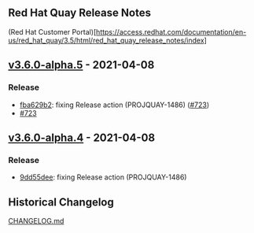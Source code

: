 ## Red Hat Quay Release Notes
(Red Hat Customer Portal)[https://access.redhat.com/documentation/en-us/red_hat_quay/3.5/html/red_hat_quay_release_notes/index]


<a name="v3.6.0-alpha.5"></a>
## [v3.6.0-alpha.5] - 2021-04-08
### Release
- [fba629b2](https://github.com/quay/quay/commit/fba629b2dbd2679071ecdfe13d6463a9b96a2fec): fixing Release action (PROJQUAY-1486) ([#723](https://github.com/quay/quay/issues/723))
 -  [#723](https://github.com/quay/quay/issues/723)
<a name="v3.6.0-alpha.4"></a>
## [v3.6.0-alpha.4] - 2021-04-08
### Release
- [9dd55dee](https://github.com/quay/quay/commit/9dd55deed36c82b9499b3d230802e37e35b2cbc7): fixing Release action (PROJQUAY-1486)

[Unreleased]: https://github.com/quay/quay/compare/v3.6.0-alpha.5...HEAD
[v3.6.0-alpha.5]: https://github.com/quay/quay/compare/v3.6.0-alpha.4...v3.6.0-alpha.5
[v3.6.0-alpha.4]: https://github.com/quay/quay/compare/v3.6.0-alpha.3...v3.6.0-alpha.4
## Historical Changelog
[CHANGELOG.md](https://github.com/quay/quay/blob/96b17b8338fb10ca2ed12e9bc920dcbba148289c/CHANGELOG.md)